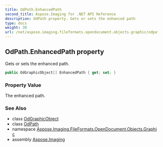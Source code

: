 ```yaml
---
title: OdPath.EnhancedPath
second_title: Aspose.Imaging for .NET API Reference
description: OdPath property. Gets or sets the enhanced path
type: docs
weight: 30
url: /net/aspose.imaging.fileformats.opendocument.objects.graphic/odpath/enhancedpath/
---
```

## OdPath.EnhancedPath property

Gets or sets the enhanced path.

```csharp
public OdGraphicObject[] EnhancedPath { get; set; }
```

### Property Value

The enhanced path.

### See Also

* class [OdGraphicObject](../../odgraphicobject/)
* class [OdPath](../)
* namespace [Aspose.Imaging.FileFormats.OpenDocument.Objects.Graphic](../../odpath/)
* assembly [Aspose.Imaging](../../../)


